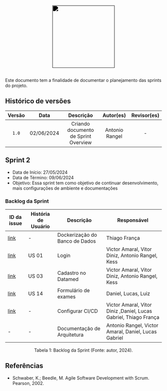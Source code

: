 <br/>

<div style="display: flex; flex-direction: column; justify-content: center; align-items:center;">
    <img src="https://dansousamelo.github.io/RQ_ISP/assets/sprintIcon.png" width="200" height="200" style="filter: brightness(0%);"ss />
</div>

<br/>

Este documento tem a finalidade de documentar o planejamento das sprints do projeto.

## Histórico de versões

| Versão |    Data    |              Descrição               |   Autor(es)   |  Revisor(es)  |
| :----: | :--------: | :----------------------------------: | :-----------: | :-----------: |
| `1.0`  | 02/06/2024 | Criando documento de Sprint Overview | Antonio Rangel  | - |

## Sprint 2

* Data de Início: 27/05/2024
* Data de Término: 09/06/2024
* Objetivo: Essa sprint tem como objetivo de continuar desenvolvimento, mais configurações de ambiente e documentações

### Backlog da Sprint
| ID da issue | História de Usuário | Descrição   | Responsável                 |
| ----------- | ------------------- | ----------------------------------------------------- | --------- |
|   [link](https://github.com/EPS-DataMed/wiki/issues/19) | -      | Dockerização do Banco de Dados | Thiago França  |
| [link](https://github.com/EPS-DataMed/wiki/issues/2)   | US 01 | Login | Victor Amaral, Vitor Diniz, Antonio Rangel, Kess  |
| [link](https://github.com/EPS-DataMed/wiki/issues/4)   | US 03 | Cadastro no Datamed        | Victor Amaral, Vitor Diniz, Antonio Rangel, Kess  |
| [link](https://github.com/EPS-DataMed/wiki/issues/15)   | US 14 | Formulário de exames | Daniel, Lucas, Luiz   |
| [link](https://github.com/EPS-DataMed/wiki/issues/25) | - | Configurar CI/CD | Victor Amaral, Vitor Diniz ,Daniel, Lucas Gabriel, Thiago França |
| - | - | Documentação de Arquitetura | Antonio Rangel, Victor Amaral, Daniel, Lucas Gabriel |

<div style="text-align: center">
<p> Tabela 1: Backlog da Sprint (Fonte: autor, 2024). </p>
</div>



## Referências

 * Schwaber, K.; Beedle, M. Agile Software Development with Scrum. Pearson, 2002.